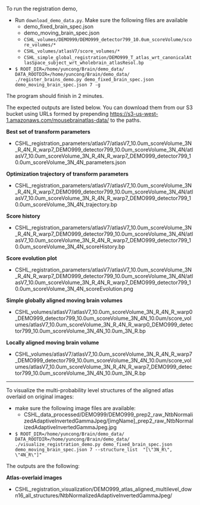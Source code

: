 To run the registration demo, 
- Run `download_demo_data.py`. Make sure the following files are available
  - demo_fixed_brain_spec.json
  - demo_moving_brain_spec.json
  - `CSHL_volumes/DEMO999/DEMO999_detector799_10.0um_scoreVolume/score_volumes/*`
  - `CSHL_volumes/atlasV7/score_volumes/*`
  - `CSHL_simple_global_registration/DEMO999_T_atlas_wrt_canonicalAtlasSpace_subject_wrt_wholebrain_atlasResol.bp`
- `$ ROOT_DIR=/home/yuncong/Brain/demo_data/ DATA_ROOTDIR=/home/yuncong/Brain/demo_data/  ./register_brains_demo.py demo_fixed_brain_spec.json demo_moving_brain_spec.json 7 -g`

The program should finish in 2 minutes.

The expected outputs are listed below. You can download them from our S3 bucket using URLs formed by prepending https://s3-us-west-1.amazonaws.com/mousebrainatlas-data/ to the paths.

**Best set of transform parameters**
- CSHL_registration_parameters/atlasV7/atlasV7_10.0um_scoreVolume_3N_R_4N_R_warp7_DEMO999_detector799_10.0um_scoreVolume_3N_4N/atlasV7_10.0um_scoreVolume_3N_R_4N_R_warp7_DEMO999_detector799_10.0um_scoreVolume_3N_4N_parameters.json

**Optimization trajectory of transform parameters**
- CSHL_registration_parameters/atlasV7/atlasV7_10.0um_scoreVolume_3N_R_4N_R_warp7_DEMO999_detector799_10.0um_scoreVolume_3N_4N/atlasV7_10.0um_scoreVolume_3N_R_4N_R_warp7_DEMO999_detector799_10.0um_scoreVolume_3N_4N_trajectory.bp

**Score history**
- CSHL_registration_parameters/atlasV7/atlasV7_10.0um_scoreVolume_3N_R_4N_R_warp7_DEMO999_detector799_10.0um_scoreVolume_3N_4N/atlasV7_10.0um_scoreVolume_3N_R_4N_R_warp7_DEMO999_detector799_10.0um_scoreVolume_3N_4N_scoreHistory.bp

**Score evolution plot**
- CSHL_registration_parameters/atlasV7/atlasV7_10.0um_scoreVolume_3N_R_4N_R_warp7_DEMO999_detector799_10.0um_scoreVolume_3N_4N/atlasV7_10.0um_scoreVolume_3N_R_4N_R_warp7_DEMO999_detector799_10.0um_scoreVolume_3N_4N_scoreEvolution.png

**Simple globally aligned moving brain volumes**
- CSHL_volumes/atlasV7/atlasV7_10.0um_scoreVolume_3N_R_4N_R_warp0_DEMO999_detector799_10.0um_scoreVolume_3N_4N_10.0um/score_volumes/atlasV7_10.0um_scoreVolume_3N_R_4N_R_warp0_DEMO999_detector799_10.0um_scoreVolume_3N_4N_10.0um_3N_R.bp

**Locally aligned moving brain volume**
- CSHL_volumes/atlasV7/atlasV7_10.0um_scoreVolume_3N_R_4N_R_warp7_DEMO999_detector799_10.0um_scoreVolume_3N_4N_10.0um/score_volumes/atlasV7_10.0um_scoreVolume_3N_R_4N_R_warp7_DEMO999_detector799_10.0um_scoreVolume_3N_4N_10.0um_3N_R.bp

------------------------

To visualize the multi-probability level structures of the aligned atlas overlaid on original images:
- make sure the following image files are available:
  - CSHL_data_processed/DEMO999/DEMO999_prep2_raw_NtbNormalizedAdaptiveInvertedGammaJpeg/[imgName]\_prep2_raw_NtbNormalizedAdaptiveInvertedGammaJpeg.jpg
- `$ ROOT_DIR=/home/yuncong/Brain/demo_data/ DATA_ROOTDIR=/home/yuncong/Brain/demo_data/ ./visualize_registration_demo.py demo_fixed_brain_spec.json demo_moving_brain_spec.json 7 --structure_list  "[\"3N_R\", \"4N_R\"]"`

The outputs are the following:

**Atlas-overlaid images**
- CSHL_registration_visualization/DEMO999_atlas_aligned_multilevel_down16_all_structures/NtbNormalizedAdaptiveInvertedGammaJpeg/


